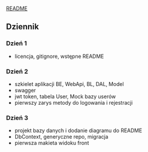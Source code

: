 [README](../README.md)

## Dziennik

### Dzień 1
* licencja, gitignore, wstępne README

### Dzień 2
* szkielet aplikacji BE, WebApi, BL, DAL, Model
* swagger
* jwt token, tabela User, Mock bazy userów
* pierwszy zarys metody do logowania i rejestracji

### Dzień 3
* projekt bazy danych i dodanie diagramu do README
* DbContext, generyczne repo, migracja
* pierwsza makieta widoku front



